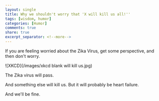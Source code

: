 ```yaml
---
layout: single
title: Why we shouldn't worry that 'X will kill us all!''
tags: [wisdom, humor]
categories: [Humor]
comments: true
share: true
excerpt_separator: <!--more-->
---
```



If you are feeling worried about the Zika Virus, get some perspective, and then don't worry. 

![XKCD](/images/xkcd blank will kill us.jpg)

<!--more-->

The Zika virus will pass. 

And something else will kill us. But it will probably be heart failure. 

And we'll be fine. 
